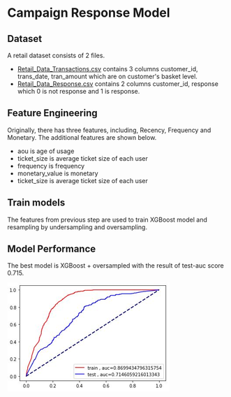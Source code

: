  # Campaign Response Model

## Dataset

A retail dataset consists of 2 files.
- [Retail_Data_Transactions.csv](https://github.com/ntc-namwong/BADS7105/blob/main/Homework%2008/Retail_Data_Response.csv) contains 3 columns customer_id, trans_date, tran_amount which are on customer's basket level.
- [Retail_Data_Response.csv](https://github.com/ntc-namwong/BADS7105/blob/main/Homework%2008/Retail_Data_Transactions.csv) contains 2 columns customer_id, response which 0 is not response and 1 is response.

## Feature Engineering

Originally, there has three features, including, Recency, Frequency and Monetary. The additional features are shown below.
 - aou	is age of usage
 - ticket_size	is average ticket size of each user
 - frequency	is frequency
 - monetary_value	is monetary
 - ticket_size is average ticket size of each user

## Train models

The features from previous step are used to train XGBoost model and resampling by undersampling and oversampling. 

## Model Performance

The best model is XGBoost + oversampled with the result of test-auc score 0.715.

![Picture 8-1](https://github.com/ntc-namwong/BADS7105/blob/main/Homework%2008/Picture%208-1%20ROC%20Oversampling.jpg)
